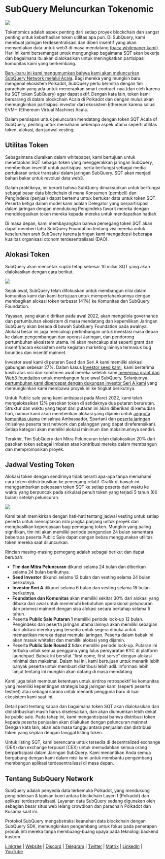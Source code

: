 # SubQuery Meluncurkan Tokenomic

![](https://miro.medium.com/max/1400/1*e42FM0TsNgOM3VacoctOzQ.png)

Tokenomics adalah aspek penting dari setiap proyek blockchain dan sangat penting untuk keberhasilan token utilitas apa pun. Di SubQuery, kami membuat jaringan terdesentralisasi dan diberi insentif yang akan menyediakan data untuk web3 di masa mendatang ([baca whitepaper kami](https://static.subquery.network/whitepaper.pdf)). Hari ini kami bersemangat untuk mengungkap bagaimana SQT akan bekerja dan bagaimana itu akan dialokasikan untuk meningkatkan partisipasi komunitas kami yang berkembang.

[Baru-baru ini kami mengumumkan bahwa kami akan meluncurkan SubQuery Network melalui Acala](./20211220-tokenomics.md). Bagi mereka yang mungkin baru mengenal ekosistem Polkadot, SubQuery perlu bermitra dengan tim parachain yang ada untuk menerapkan smart contract-nya (dan oleh karena itu SQT token SubQuery) agar dapat aktif. Dengan kata lain, token kami bersarang di dalam blockchain Acala di Polkadot dan dengan mulus akan memungkinkan partisipasi investor dari ekosistem Ethereum karena solusi EVM+ (Ethereum Virtual Machine) Acala.

Dalam persiapan untuk peluncuran mendatang dengan token SQT Acala of SubQuery, penting untuk memahami beberapa aspek utama seperti utilitas token, alokasi, dan jadwal vesting.

## Utilitas Token

Sebagaimana diuraikan dalam whitepaper, kami bertujuan untuk menetapkan SQT sebagai token yang menggerakkan jaringan SubQuery, memberikan insentif untuk partisipasi, serta berfungsi sebagai media pertukaran untuk transaksi dalam jaringan SubQuery. SQT akan menjadi bahan bakar untuk revolusi data web3.

Dalam praktiknya, ini berarti bahwa SubQuery dimaksudkan untuk berfungsi sebagai pasar data blockchain di mana Konsumen (pembeli) dan Pengindeks (penjual) dapat bertemu untuk bertukar data untuk token SQT. Peserta ketiga dalam model kami adalah Delegator yang berpartisipasi dalam jaringan dengan mendukung Pengindeks favorit mereka dengan mendelegasikan token mereka kepada mereka untuk mendapatkan hadiah.

Di masa depan, kami membayangkan bahwa pemegang token SQT akan dapat memberi tahu SubQuery Foundation tentang visi mereka untuk keseluruhan arah SubQuery karena jaringan kami mengadopsi beberapa kualitas organisasi otonom terdesentralisasi (DAO).

## Alokasi Token

SubQuery akan mencetak suplai tetap sebesar 10 miliar SQT yang akan dialokasikan dengan cara berikut.

![](https://miro.medium.com/max/1400/0*eG2TM3J0NZDaT14m)

Sejak awal, SubQuery telah difokuskan untuk membangun nilai dalam komunitas kami dan kami bertujuan untuk mempertahankannya dengan membagikan alokasi token terbesar (41%) ke Komunitas dan SubQuery Foundation.

Yayasan, yang akan didirikan pada awal 2022, akan mengelola governance dan pertumbuhan ekosistem di masa mendatang dan kepemilikan Jaringan SubQuery akan berada di bawah SubQuery Foundation pada awalnya. Alokasi besar ini juga mencakup pertimbangan untuk investasi masa depan ke dalam pengembangan dan operasi Jaringan, dan pendorong pertumbuhan ekosistem utama. Ini akan mencakup alat seperti grant dan insentif/acara ekosistem serta kegiatan marketing lainnya termasuk bug bounties dan insentif mainnet.

Investor awal kami di putaran Seed dan Seri A kami memiliki alokasi gabungan sebesar 27%. Dalam kasus [Investor seed kami](./20210312-SubQuery-Raises-%241.8M-Seed-Round-for-Future-Expansion.md), kami berterima kasih atas visi dan komitmen awal mereka setelah kami [menerima grant dari Web3 foundation](./20210207-SubQuery-Delivers-Its-Open-Source-SDK-Following-a-Web3-Foundation-Grant.md) untuk membangun fase awal SubQuery. Selanjutnya, [pertumbuhan kami dipercepat dengan dukungan investor Seri A kami](./20210908-SubQuery-Announces-US%249-Million-Funding-Round.md) yang memungkinkan kami membawa proyek ini ke tingkat berikutnya.

Untuk Public sale yang kami antisipasi pada Maret 2022, kami telah mengalokasikan 12% pasokan token di setidaknya dua putaran berurutan. Struktur dan waktu yang tepat dari putaran ini akan diberikan di kemudian hari, namun kami akan memberikan alokasi yang dijamin untuk [anggota komunitas utama](./20210713-Introducing-the-SubQuery-Ambassador-Program.md) (misalnya Ambassador, Spartan) dan [peserta jaringan](./20211202-indexer-invitation.md) (misalnya peserta test network dan pelanggan yang dapat direferensikan). Setiap kategori akan memiliki alokasi minimum dan maksimumnya sendiri.

Terakhir, Tim SubQuery dan Mitra Peluncuran telah dialokasikan 20% dari pasokan token sebagai imbalan atas kontribusi mereka dalam membangun dan mempromosikan proyek.

## Jadwal Vesting Token

Alokasi token dengan sendirinya tidak berarti apa-apa tanpa memahami cara token didistribusikan ke pemegang relatif. Grafik di bawah ini menggambarkan pelepasan token SQT ke setiap peserta dari waktu ke waktu yang berpuncak pada sirkulasi penuh token yang terjadi 5 tahun (60 bulan) setelah peluncuran.

![](https://miro.medium.com/max/1400/0*mfIBkH4SjFZgGuIq)

Kami telah memikirkan dengan hati-hati tentang jadwal vesting untuk setiap peserta untuk menciptakan nilai jangka panjang untuk proyek dan menghasilkan kepercayaan bagi pemegang token. Mungkin yang paling signifikan, tim inti akan memiliki periode penguncian 24 bulan sementara beberapa peserta Public Sale dapat dengan bebas menggunakan utilitas token mereka saat diluncurkan.

Rincian masing-masing pemegang adalah sebagai berikut dan dapat berubah:

- **Tim dan Mitra Peluncuran** dikunci selama 24 bulan dan diberikan selama 24 bulan berikutnya.
- **Seed Investor** dikunci selama 12 bulan dan vesting selama 24 bulan berikutnya.
- **Investor Seri A** dikunci selama 6 bulan dan vesting selama 18 bulan berikutnya.
- **Foundation dan Komunitas** akan memiliki sekitar 30% dari alokasi yang dibuka dari awal untuk memenuhi kebutuhan operasional peluncuran dan promosi mainnet dengan sisa alokasi secara bertahap selama 5 tahun.
- Peserta **Public Sale Putaran 1** memiliki periode lock-up 12 bulan. Pengindeks dan peserta jaringan utama lainnya akan memiliki sebagian dari alokasi mereka yang tersedia untuk segera dibuka untuk memastikan mereka dapat memulai jaringan. Peserta dalam babak ini akan masuk whitelist dan memiliki alokasi yang dijamin.
- Peserta **Public Sale Round 2** tidak memiliki periode lock-up. Putaran ini terbuka untuk semua pengguna yang lulus persyaratan KYC di platform launchpad. Babak ini bersifat “first come, first serve” dengan alokasi minimal dan maksimal. Dalam hal ini, kami bertujuan untuk menarik lebih banyak peserta untuk membuat distribusi lebih adil. Informasi lebih lanjut tentang ini mungkin akan datang di masa mendatang

Kami juga telah membuat ketentuan untuk airdrop retrospektif ke komunitas yang memiliki kepentingan strategis bagi jaringan kami (seperti peserta testnet) atau sebagai sarana untuk menarik pengguna baru di luar ekosistem kami saat ini..

Detail pasti tentang kapan dan bagaimana token SQT akan dialokasikan dan didistribusikan masih harus diselesaikan, dan akan diumumkan lebih dekat ke public sale. Pada tahap ini, kami mengantisipasi bahwa distribusi token kepada peserta penjualan akan dilakukan dengan peluncuran mainnet. Dengan kata lain, akan ada masa tunggu antara penjualan dan distribusi token yang sejalan dengan tanggal listing token.

Untuk listing SQT, kami berencana untuk tersedia di decentralized exchange (DEX) dan exchange terpusat (CEX) untuk memudahkan semua orang berpartisipasi dalam Jaringan SubQuery. Kami menantikan Anda semua bergabung dengan kami dalam misi kami untuk membantu pengembang membangun aplikasi terdesentralisasi di masa depan.

## Tentang SubQuery Network

SubQuery adalah penyedia data terkemuka Polkadot, yang mendukung pengindeksan & lapisan kueri antara blockchain Layer-1 (Polkadot) dan aplikasi terdesentralisasi. Layanan data SubQuery sedang digunakan oleh sebagian besar situs web lelang crowdloan dan parachain Polkadot dan Kusama saat ini.

Protokol SubQuery mengabstraksi keanehan data blockchain dengan SubQuery SDK, memungkinkan pengembang untuk fokus pada penerapan produk inti mereka tanpa membuang-buang upaya pada teknologi backend kustom.

​​​​[Linktree](https://linktr.ee/subquerynetwork) | [Website](https://subquery.network/) | [Discord](https://discord.com/invite/78zg8aBSMG) | [Telegram](https://t.me/subquerynetwork) | [Twitter](https://twitter.com/subquerynetwork) | [Matrix](https://matrix.to/#/#subquery:matrix.org) | [LinkedIn](https://www.linkedin.com/company/subquery) | [YouTube](https://www.youtube.com/channel/UCi1a6NUUjegcLHDFLr7CqLw)
